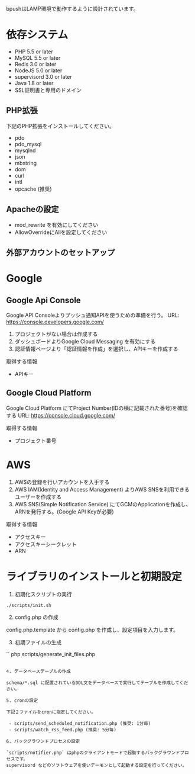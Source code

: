 bpushはLAMP環境で動作するように設計されています。

# 依存システム

 - PHP 5.5 or later
 - MySQL 5.5 or later
 - Redis 3.0 or later
 - NodeJS 5.0 or later
 - supervisord 3.0 or later
 - Java 1.8 or later
 - SSL証明書と専用のドメイン

## PHP拡張 

下記のPHP拡張をインストールしてください。

 - pdo
 - pdo_mysql
 - mysqlnd
 - json
 - mbstring
 - dom
 - curl
 - intl
 - opcache (推奨)


##  Apacheの設定

 - mod_rewrite を有効にしてください
 - AllowOverrideにAllを設定してください

## 外部アカウントのセットアップ

# Google

## Google Api Console

Google API Consoleよりプッシュ通知APIを使うための準備を行う。
URL: https://console.developers.google.com/

1. プロジェクトがない場合は作成する
2. ダッシュボードよりGoogle Cloud Messaging を有効にする
3. 認証情報ページより「認証情報を作成」を選択し、APIキーを作成する

取得する情報

 - APIキー

## Google Cloud Platform

Google Cloud Platform にてProject Number(IDの横に記載された番号)を確認する
URL: https://console.cloud.google.com/

取得する情報

 - プロジェクト番号

# AWS

1. AWSの登録を行いアカウントを入手する
2. AWS IAM(Identity and Access Management) よりAWS SNSを利用できるユーザーを作成する
3. AWS SNS(Simple Notification Service) にてGCMのApplicationを作成し、ARNを発行する。(Google API Keyが必要)

取得する情報

 - アクセスキー
 - アクセスキーシークレット
 - ARN

# ライブラリのインストールと初期設定

1. 初期化スクリプトの実行

```
./scripts/init.sh
```

2. config.php の作成

config.php.template から config.php を作成し、設定項目を入力します。

3. 初期ファイルの生成

``
php scripts/generate_init_files.php
```

4. データベーステーブルの作成

schema/*.sql に配置されているDDL文をデータベースで実行してテーブルを作成してください。

5. cronの設定

下記２ファイルをcronに指定してください。

 - scripts/send_scheduled_notification.php (推奨: 1分毎)
 - scripts/watch_rss_feed.php (推奨: 5分毎)

6. バックグラウンドプロセスの設定

`scripts/notifier.php` はphpのクライアントモードで起動するバックグラウンドプロセスです。
supervisord などのソフトウェアを使いデーモンとして起動する設定を行ってください。

